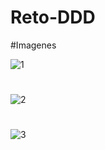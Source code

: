 # Reto-DDD

#Imagenes

![1](https://user-images.githubusercontent.com/96356792/169634561-65fec86a-b756-4698-b3a2-718420370d7d.png)


# 
![2](https://user-images.githubusercontent.com/96356792/169634569-8d4b1e81-6add-4fc9-8f59-885c1465f09e.png)



#
![3](https://user-images.githubusercontent.com/96356792/169634572-2dd395be-c207-4716-96c6-c105a45d233d.png)
